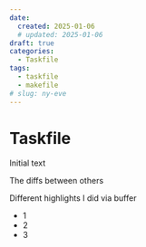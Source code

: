 ```yaml
---
date:
  created: 2025-01-06
  # updated: 2025-01-06
draft: true
categories:
  - Taskfile
tags:
  - taskfile
  - makefile
# slug: ny-eve
---
```


# Taskfile

Initial text

<!-- more -->

The diffs between others

Different highlights I did via buffer
* 1
* 2
* 3

